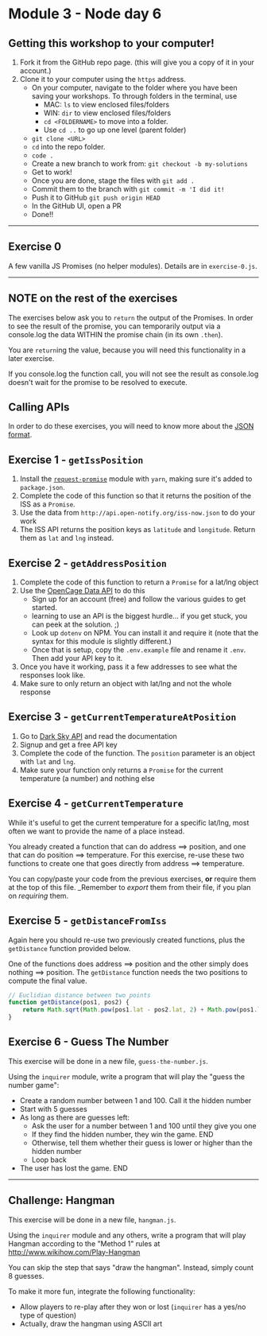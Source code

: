 # Module 3 - Node day 6

## Getting this workshop to your computer!

1. Fork it from the GitHub repo page. (this will give you a copy of it in your account.)
2. Clone it to your computer using the `https` address.
    - On your computer, navigate to the folder where you have been saving your workshops. To through folders in the terminal, use
        - MAC: `ls` to view enclosed files/folders
        - WIN: `dir` to view enclosed files/folders
        - `cd <FOLDERNAME>` to move into a folder.
        - Use `cd ..` to go up one level (parent folder)
    - `git clone <URL>`
    - `cd` into the repo folder.
    - `code .`
    - Create a new branch to work from: `git checkout -b my-solutions`
    - Get to work!
    - Once you are done, stage the files with `git add .`
    - Commit them to the branch with `git commit -m 'I did it!`
    - Push it to GitHub `git push origin HEAD`
    - In the GitHub UI, open a PR
    - Done!!

---

## Exercise 0

A few vanilla JS Promises (no helper modules). Details are in `exercise-0.js`.

---

## NOTE on the rest of the exercises

The exercises below ask you to `return` the output of the Promises. In order to see the result of the promise, you can temporarily output via a console.log the data WITHIN the promise chain (in its own `.then`).

You are `return`ing the value, because you will need this functionality in a later exercise.

If you console.log the function call, you will not see the result as console.log
doesn't wait for the promise to be resolved to execute.

## Calling APIs
In order to do these exercises, you will need to know more about the [JSON format](https://www.digitalocean.com/community/tutorials/how-to-work-with-json-in-javascript).

## Exercise 1 - `getIssPosition`

1. Install the [`request-promise`](https://www.npmjs.com/package/request-promise) module with `yarn`, making sure it's added to `package.json`.
2. Complete the code of this function so that it returns the position of the ISS as a `Promise`.
3. Use the data from `http://api.open-notify.org/iss-now.json` to do your work
4. The ISS API returns the position keys as `latitude` and `longitude`. Return them as `lat` and `lng` instead.
 
## Exercise 2 - `getAddressPosition`

1. Complete the code of this function to return a `Promise` for a lat/lng object
2. Use the [OpenCage Data API](https://opencagedata.com/) to do this
    - Sign up for an account (free) and follow the various guides to get started.
    - learning to use an API is the biggest hurdle... if you get stuck, you can peek at the solution. ;)
    - Look up `dotenv` on NPM. You can install it and require it (note that the syntax for this module is slightly different.)
    - Once that is setup, copy the `.env.example` file and rename it `.env`. Then add your API key to it.
3. Once you have it working, pass it a few addresses to see what the responses look like.
4. Make sure to only return an object with lat/lng and not the whole response

## Exercise 3 - `getCurrentTemperatureAtPosition`

  1. Go to [Dark Sky API](https://darksky.net/dev/) and read the documentation
  2. Signup and get a free API key
  3. Complete the code of the function. The `position` parameter is an object with `lat` and `lng`.
  4. Make sure your function only returns a `Promise` for the current temperature (a number) and nothing else
  
## Exercise 4 - `getCurrentTemperature`

While it's useful to get the current temperature for a specific lat/lng, most often we want to provide the name of a place instead.

You already created a function that can do address ==> position, and one that can do position ==> temperature. For this exercise, re-use these two functions to create one that goes directly from address ==> temperature.

You can copy/paste your code from the previous exercises, **or** require them at the top of this file. _Remember to _export_ them from their file, if you plan on _requiring_ them.

## Exercise 5 - `getDistanceFromIss`

Again here you should re-use two previously created functions, plus the `getDistance` function provided below.

One of the functions does address ==> position and the other simply does nothing ==> position. The `getDistance` function needs the two positions to compute the final value.

```js
// Euclidian distance between two points
function getDistance(pos1, pos2) {
    return Math.sqrt(Math.pow(pos1.lat - pos2.lat, 2) + Math.pow(pos1.lng - pos2.lng, 2));
}
```

## Exercise 6 - Guess The Number

This exercise will be done in a new file, `guess-the-number.js`.

Using the `inquirer` module, write a program that will play the "guess the number game":

  * Create a random number between 1 and 100. Call it the hidden number
  * Start with 5 guesses
  * As long as there are guesses left:
    * Ask the user for a number between 1 and 100 until they give you one
    * If they find the hidden number, they win the game. END
    * Otherwise, tell them whether their guess is lower or higher than the hidden number
    * Loop back
  * The user has lost the game. END

---

## Challenge: Hangman

This exercise will be done in a new file, `hangman.js`.

Using the `inquirer` module and any others, write a program that will play Hangman according to the "Method 1" rules at http://www.wikihow.com/Play-Hangman

You can skip the step that says "draw the hangman". Instead, simply count 8 guesses.

To make it more fun, integrate the following functionality:

- Allow players to re-play after they won or lost (`inquirer` has a yes/no type of question)
- Actually, draw the hangman using ASCII art
